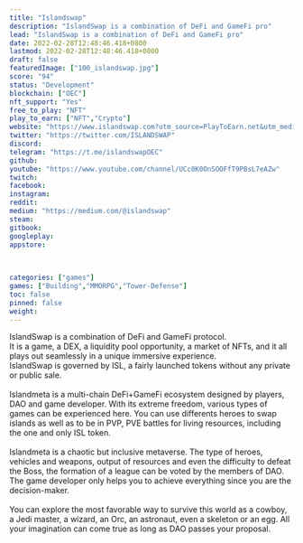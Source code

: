 ```yaml
---
title: "Islandswap"
description: "IslandSwap is a combination of DeFi and GameFi pro"
lead: "IslandSwap is a combination of DeFi and GameFi pro"
date: 2022-02-28T12:48:46.418+0800
lastmod: 2022-02-28T12:48:46.418+0800
draft: false
featuredImage: ["100_islandswap.jpg"]
score: "94"
status: "Development"
blockchain: ["OEC"]
nft_support: "Yes"
free_to_play: "NFT"
play_to_earn: ["NFT","Crypto"]
website: "https://www.islandswap.com?utm_source=PlayToEarn.net&utm_medium=organic&utm_campaign=gamepage"
twitter: "https://twitter.com/ISLANDSWAP"
discord: 
telegram: "https://t.me/islandswapOEC"
github: 
youtube: "https://www.youtube.com/channel/UCc0K0OnSOOFfT9PBsL7eAZw"
twitch: 
facebook: 
instagram: 
reddit: 
medium: "https://medium.com/@islandswap"
steam: 
gitbook: 
googleplay: 
appstore: 

  
    
categories: ["games"]
games: ["Building","MMORPG","Tower-Defense"]
toc: false
pinned: false
weight: 
---
```

IslandSwap is a combination of DeFi and GameFi protocol.<br> It is a game, a DEX, a liquidity pool opportunity, a market of NFTs, and it all plays out seamlessly in a unique immersive experience.<br> IslandSwap is governed by ISL, a fairly launched tokens without any private or public sale. <br> <br> Islandmeta is a multi-chain DeFi+GameFi ecosystem designed by players, DAO and game developer. With its extreme freedom, various types of games can be experienced here. You can use differents heroes to swap islands as well as to be in PVP, PVE battles for living resources, including the one and only ISL token.<br> <br> Islandmeta is a chaotic but inclusive metaverse. The type of heroes, vehicles and weapons, output of resources and even the difficulty to defeat the Boss, the formation of a league can be voted by the members of DAO. The game developer only helps you to achieve everything since you are the decision-maker.<br> <br> You can explore the most favorable way to survive this world as a cowboy, a Jedi master, a wizard, an Orc, an astronaut, even a skeleton or an egg. All your imagination can come true as long as DAO passes your proposal.